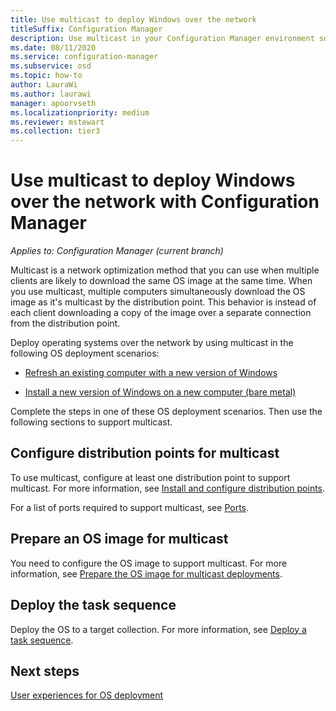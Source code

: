 ```yaml
---
title: Use multicast to deploy Windows over the network
titleSuffix: Configuration Manager
description: Use multicast in your Configuration Manager environment so that multiple computers can simultaneously download the OS image.
ms.date: 08/11/2020
ms.service: configuration-manager
ms.subservice: osd
ms.topic: how-to
author: LauraWi
ms.author: laurawi
manager: apoorvseth
ms.localizationpriority: medium
ms.reviewer: mstewart
ms.collection: tier3
---
```


# Use multicast to deploy Windows over the network with Configuration Manager

*Applies to: Configuration Manager (current branch)*

Multicast is a network optimization method that you can use when multiple clients are likely to download the same OS image at the same time. When you use multicast, multiple computers simultaneously download the OS image as it's multicast by the distribution point. This behavior is instead of each client downloading a copy of the image over a separate connection from the distribution point.

Deploy operating systems over the network by using multicast in the following OS deployment scenarios:

- [Refresh an existing computer with a new version of Windows](refresh-an-existing-computer-with-a-new-version-of-windows.md)

- [Install a new version of Windows on a new computer (bare metal)](install-new-windows-version-new-computer-bare-metal.md)

Complete the steps in one of these OS deployment scenarios. Then use the following sections to support multicast.

## <a name="BKMK_Configure"></a> Configure distribution points for multicast

To use multicast, configure at least one distribution point to support multicast. For more information, see [Install and configure distribution points](../../core/servers/deploy/configure/install-and-configure-distribution-points.md#bkmk_config-multicast).

For a list of ports required to support multicast, see [Ports](../../core/plan-design/hierarchy/ports.md#BKMK_PortsClient-DP2).

## Prepare an OS image for multicast

You need to configure the OS image to support multicast. For more information, see [Prepare the OS image for multicast deployments](../get-started/manage-operating-system-images.md#BKMK_OSImageMulticast).

## <a name="BKMK_Deploy"></a> Deploy the task sequence

Deploy the OS to a target collection. For more information, see [Deploy a task sequence](deploy-a-task-sequence.md).

## Next steps

[User experiences for OS deployment](../understand/user-experience.md)
